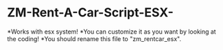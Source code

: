 # ZM-Rent-A-Car-Script-ESX-
 
*Works with esx system!
*You can customize it as you want by looking at the coding!
*You should rename this file to "zm_rentcar_esx".
